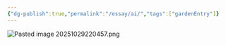 ```yaml
---
{"dg-publish":true,"permalink":"/essay/ai/","tags":["gardenEntry"]}
---
```


![Pasted image 20251029220457.png](/img/user/Untitled/Pasted%20image%2020251029220457.png)
